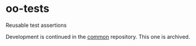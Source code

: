 # oo-tests
Reusable test assertions

Development is continued in the [common](https://github.com/skapral/pragmaticobjects) repository. This one is archived.
